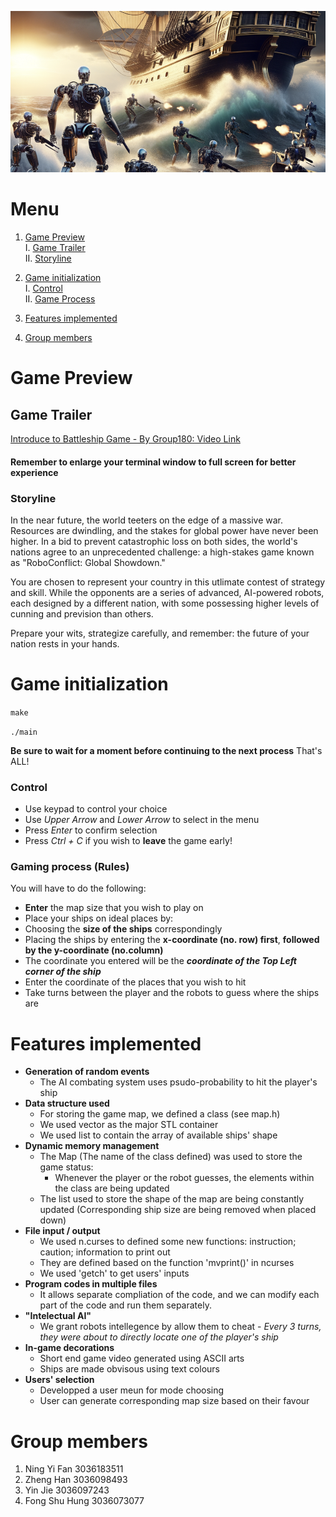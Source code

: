 ![Robots Ship battle](robots-ship-battle.png)


# Menu
1. [Game Preview](#Game-Preview)  
   I. [Game Trailer](#Game-Trailer)  
   II. [Storyline](#Storyline)  

2. [Game initialization](#Game-initialization)  
   I. [Control](#Control)  
   II. [Game Process](#Gaming-Process-(Rules))  

3. [Features implemented](#Features-implemented)  

4. [Group members](#Group-members)


# Game Preview
## Game Trailer 

[Introduce to Battleship Game - By Group180: Video Link ](https://youtu.be/n7TqSMGEfxE)

#### **Remember to enlarge your terminal window to full screen for better experience**

### Storyline
In the near future, the world teeters on the edge of a massive war. Resources are dwindling, and the stakes for global power have never been higher. In a bid to prevent catastrophic loss on both sides, the world's nations agree to an unprecedented challenge: a high-stakes game known as "RoboConflict: Global Showdown."

You are chosen to represent your country in this utlimate contest of strategy and skill. While the opponents are a series of advanced, AI-powered robots, each designed by a different nation, with some possessing higher levels of cunning and prevision than others.

Prepare your wits, strategize carefully, and remember: the future of your nation rests in your hands.

# Game initialization
 `make`
 
`./main`

**Be sure to wait for a moment before continuing to the next process**
That's ALL!
### Control 
- Use keypad to control your choice
- Use _Upper Arrow_ and _Lower Arrow_ to select in the menu
- Press _Enter_ to confirm selection
- Press _Ctrl + C_ if you wish to **leave** the game early!


### Gaming process (Rules)
You will have to do the following: 

- **Enter** the map size that you wish to play on
- Place your ships on ideal places by:
 - Choosing the **size of the ships** correspondingly
 - Placing the ships by entering the **x-coordinate (no. row) first**, **followed by the y-coordinate (no.column)**
 - The coordinate you entered will be the **_coordinate of the Top Left corner of the ship_**
- Enter the coordinate of the places that you wish to hit
- Take turns between the player and the robots to guess where the ships are


# Features implemented
- **Generation of random events**
   - The AI combating system uses psudo-probability to hit the player's ship
- **Data structure used**
   - For storing the game map, we defined a class (see map.h)
   - We used vector as the major STL container
   - We used list to contain the array of available ships' shape
- **Dynamic memory management**
   - The Map (The name of the class defined) was used to store the game status:
      - Whenever the player or the robot guesses, the elements within the class are being updated
   - The list used to store the shape of the map are being constantly updated (Corresponding ship size are being removed when placed down) 
- **File input / output**
   - We used n.curses to defined some new functions: instruction; caution; information to print out
   - They are defined based on the function 'mvprint()' in ncurses
   - We used 'getch' to get users' inputs
- **Program codes in multiple files**
   - It allows separate compliation of the code, and we can modify each part of the code and run them separately.
- **"Intelectual AI"**
   - We grant robots intellegence by allow them to cheat - _Every 3 turns, they were about to directly locate one of the player's ship_
- **In-game decorations**
   - Short end game video generated using ASCII arts
   - Ships are made obvisous using text colours 
- **Users' selection**
   - Developped a user meun for mode choosing
   - User can generate corresponding map size based on their favour

# Group members
1. Ning Yi Fan 3036183511
2. Zheng Han 3036098493
3. Yin Jie 3036097243
4. Fong Shu Hung 3036073077

